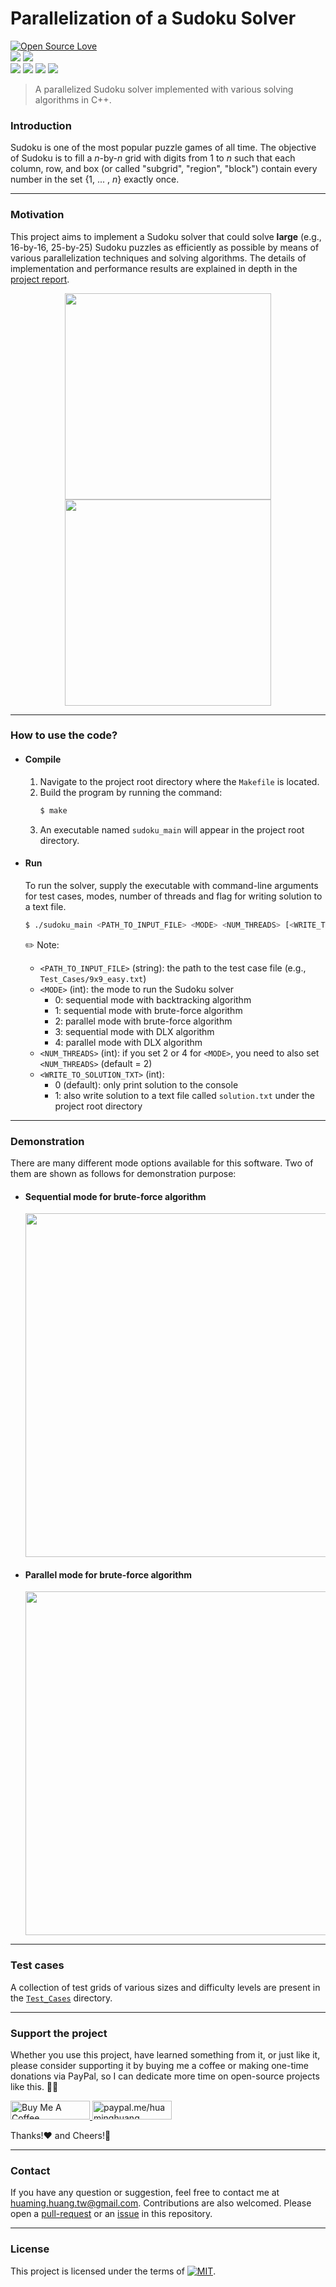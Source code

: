 Parallelization of a Sudoku Solver
==================================

<p align="left">
<a href="https://github.com/huaminghuangtw/Parallel-Sudoku-Solver"><img src="https://badges.frapsoft.com/os/v3/open-source.svg?v=103" alt="Open Source Love"></a><br/>
<a href="https://github.com/huaminghuangtw/Parallel-Sudoku-Solver/releases"><img src="https://img.shields.io/github/v/release/huaminghuangtw/Parallel-Sudoku-Solver.svg?display_name=tag&style=plastic&color=lightgrey"></a>
<a href="https://github.com/huaminghuangtw/Parallel-Sudoku-Solver/tags"><img src="https://img.shields.io/github/v/tag/huaminghuangtw/Parallel-Sudoku-Solver.svg?style=plastic&color=lightgrey"></a><br/> 
<a href="https://github.com/huaminghuangtw/Parallel-Sudoku-Solver/stargazers"><img src="https://img.shields.io/github/stars/huaminghuangtw/Parallel-Sudoku-Solver.svg?style=social"></a>
<a href="https://github.com/huaminghuangtw/Parallel-Sudoku-Solver/fork"><img src="https://img.shields.io/github/forks/huaminghuangtw/Parallel-Sudoku-Solver.svg?style=social"></a>
<a href="https://github.com/huaminghuangtw/Parallel-Sudoku-Solver/issues"><img src="https://img.shields.io/github/issues/huaminghuangtw/Parallel-Sudoku-Solver.svg?style=social&logo=github"></a>
<a href="https://github.com/huaminghuangtw/Parallel-Sudoku-Solver/pulls"><img src="https://img.shields.io/github/issues-pr/huaminghuangtw/Parallel-Sudoku-Solver.svg?style=social&logo=github"></a>
</p>

> A parallelized Sudoku solver implemented with various solving algorithms in C++.

### Introduction
Sudoku is one of the most popular puzzle games of all time.
The objective of Sudoku is to fill a _n_-by-_n_ grid with digits from 1 to _n_ such that each column, row, and box (or called "subgrid", "region", "block") contain every number in the set {1, ... , _n_} exactly once.

---

### Motivation
This project aims to implement a Sudoku solver that could solve **large** (e.g., 16-by-16, 25-by-25) Sudoku puzzles as efficiently as possible by means of various parallelization techniques and solving algorithms.
The details of implementation and performance results are explained in depth in the [project report](./Project_Report.pdf).

<p align="center">
    <img src="https://user-images.githubusercontent.com/43208378/148445526-7676376d-6784-439f-8940-b34b0be8955c.png" width=330/>
    <img src="https://user-images.githubusercontent.com/43208378/148445610-c2106f5f-3ce0-4126-b484-74897ab1b38a.png" width=330/>
</p>

---

### How to use the code?
* #### Compile
    1. Navigate to the project root directory where the `Makefile` is located.
    2. Build the program by running the command:
        ```bash
        $ make
        ```
    3. An executable named `sudoku_main` will appear in the project root directory. 

* #### Run
    To run the solver, supply the executable with command-line arguments for test cases, modes, number of threads and flag for writing solution to a text file.
    ```bash
    $ ./sudoku_main <PATH_TO_INPUT_FILE> <MODE> <NUM_THREADS> [<WRITE_TO_SOLUTION_TXT>]
    ```
    ✏️ Note:
    - `<PATH_TO_INPUT_FILE>` (string): the path to the test case file (e.g., `Test_Cases/9x9_easy.txt`)
    - `<MODE>` (int): the mode to run the Sudoku solver
        + 0: sequential mode with backtracking algorithm
        + 1: sequential mode with brute-force algorithm
        + 2: parallel mode with brute-force algorithm
        + 3: sequential mode with DLX algorithm
        + 4: parallel mode with DLX algorithm
    - `<NUM_THREADS>` (int): if you set 2 or 4 for `<MODE>`, you need to also set `<NUM_THREADS>` (default = 2)
    - `<WRITE_TO_SOLUTION_TXT>` (int):
        + 0 (default): only print solution to the console 
        + 1: also write solution to a text file called `solution.txt` under the project root directory

---

### Demonstration
There are many different mode options available for this software. Two of them are shown as follows for demonstration purpose:

- #### Sequential mode for brute-force algorithm
    <img width="550" src="https://user-images.githubusercontent.com/43208378/130022178-134a3fd0-ce45-4f8c-b47a-276b759686e2.png">

- #### Parallel mode for brute-force algorithm
    <img width="550" src="https://user-images.githubusercontent.com/43208378/130022182-b1feaf52-36dc-4ae7-81fe-2466ea752575.png">

---

### Test cases
A collection of test grids of various sizes and difficulty levels are present in the [`Test_Cases`](./Test_Cases) directory.

---

### Support the project
Whether you use this project, have learned something from it, or just like it, please consider supporting it by buying me a coffee or making one-time donations via PayPal, so I can dedicate more time on open-source projects like this. 💪🙃

<a href="https://www.buymeacoffee.com/huaming.huang" target="_blank">
    <img src="https://cdn.buymeacoffee.com/buttons/default-orange.png" alt="Buy Me A Coffee" height="30" width="127" />
</a>
<a href="https://www.paypal.me/huaminghuang" target="_blank">
    <img src="https://ionicabizau.github.io/badges/paypal.svg" alt="paypal.me/huaminghuang" height="30" width="127" />
</a>

Thanks!:heart: and Cheers!:beers:

---

### Contact
If you have any question or suggestion, feel free to contact me at huaming.huang.tw@gmail.com. Contributions are also welcomed. Please open a [pull-request](https://github.com/hmhuang0501/Parallel-Sudoku-Solver/compare) or an [issue](https://github.com/hmhuang0501/Parallel-Sudoku-Solver/issues/new) in this repository.

---

### License

This project is licensed under the terms of [![MIT](https://img.shields.io/github/license/huaminghuangtw/Parallel-Sudoku-Solver.svg?style=flat-square&color=black)](./LICENSE).

